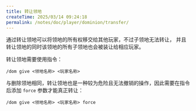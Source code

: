 ```yaml
---
title: 转让领地
createTime: 2025/03/14 09:24:18
permalink: /notes/doc/player/dominion/transfer/
---
```


通过转让领地可以将领地的所有权移交给其他玩家，不过子领地无法转让，
并且转让领地的同时该领地的所有子领地也会被装让给相应玩家。

转让领地需要使用指令：

```
/dom give <领地名称> <玩家名称>
```

与删除领地相同，转让领地也是一种较为危险且无法撤销的操作，因此需要在指令后添加 `force` 参数才能真正转让：

```
/dom give <领地名称> <玩家名称> force
```
